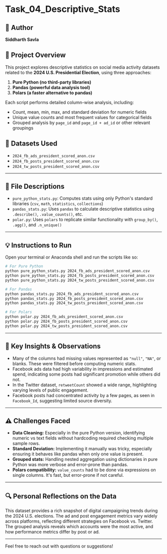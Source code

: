 # Task_04_Descriptive_Stats

## 📄 Author

**Siddharth Savla**

## 🔎 Project Overview

This project explores descriptive statistics on social media activity datasets related to the **2024 U.S. Presidential Election**, using three approaches:

1. **Pure Python (no third-party libraries)**
2. **Pandas (powerful data analysis tool)**
3. **Polars (a faster alternative to pandas)**

Each script performs detailed column-wise analysis, including:

- Count, mean, min, max, and standard deviation for numeric fields
- Unique value counts and most frequent values for categorical fields
- Grouped analysis by `page_id` and `page_id + ad_id` or other relevant groupings

## 📂 Datasets Used

- `2024_fb_ads_president_scored_anon.csv`
- `2024_fb_posts_president_scored_anon.csv`
- `2024_tw_posts_president_scored_anon.csv`

---

## 📃 File Descriptions

- `pure_python_stats.py`: Computes stats using only Python's standard libraries (`csv`, `math`, `statistics`, `collections`)
- `pandas_stats.py`: Uses `pandas` to calculate descriptive statistics using `.describe()`, `.value_counts()`, etc.
- `polar.py`: Uses `polars` to replicate similar functionality with `group_by()`, `.agg()`, and `.n_unique()`

---

## 💡 Instructions to Run

Open your terminal or Anaconda shell and run the scripts like so:

```bash
# For Pure Python
python pure_python_stats.py 2024_fb_ads_president_scored_anon.csv
python pure_python_stats.py 2024_fb_posts_president_scored_anon.csv
python pure_python_stats.py 2024_tw_posts_president_scored_anon.csv

# For Pandas
python pandas_stats.py 2024_fb_ads_president_scored_anon.csv
python pandas_stats.py 2024_fb_posts_president_scored_anon.csv
python pandas_stats.py 2024_tw_posts_president_scored_anon.csv

# For Polars
python polar.py 2024_fb_ads_president_scored_anon.csv
python polar.py 2024_fb_posts_president_scored_anon.csv
python polar.py 2024_tw_posts_president_scored_anon.csv
```

---

## 📖 Key Insights & Observations

- Many of the columns had missing values represented as `"null"`, `"NA"`, or blanks. These were filtered before computing numeric stats.
- Facebook ads data had high variability in impressions and estimated spend, indicating some posts had significant promotion while others did not.
- In the Twitter dataset, `retweetCount` showed a wide range, highlighting varying levels of public engagement.
- Facebook posts had concentrated activity by a few pages, as seen in `Facebook_Id`, suggesting limited source diversity.

---

## ⚠️ Challenges Faced

- **Data Cleaning:** Especially in the pure Python version, identifying numeric vs text fields without hardcoding required checking multiple sample rows.
- **Standard Deviation:** Implementing it manually was tricky, especially ensuring it behaves like pandas when only one value is present.
- **Grouped stats:** Handling nested aggregation using dictionaries in pure Python was more verbose and error-prone than pandas.
- **Polars compatibility:** `value_counts` had to be done via expressions on single columns. It's fast, but error-prone if not careful.

---

## 🔍 Personal Reflections on the Data

This dataset provides a rich snapshot of digital campaigning trends during the 2024 U.S. elections. The ad and post engagement metrics vary widely across platforms, reflecting different strategies on Facebook vs. Twitter. The grouped analysis reveals which accounts were the most active, and how performance metrics differ by post or ad.


---

Feel free to reach out with questions or suggestions!